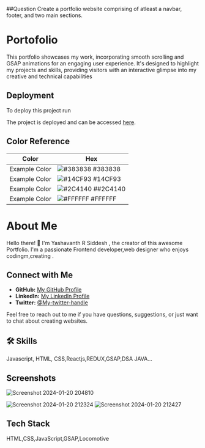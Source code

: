 ##Question
Create a  portfolio website comprising of atleast a navbar, footer, and two
main sections.


# Portofolio 

This portfolio showcases my work, incorporating smooth scrolling and GSAP animations for an engaging user experience. It's designed to highlight my projects and skills, providing visitors with an interactive glimpse into my creative and technical capabilities

## Deployment

To deploy this project run

The project is deployed and can be accessed [here](https://yashu9844.github.io/Portfolio1/).


## Color Reference

| Color             | Hex                                                                |
| ----------------- | ------------------------------------------------------------------ |
| Example Color | ![#383838](https://via.placeholder.com/10/0a192f?text=+) #383838 |
| Example Color | ![#14CF93](https://via.placeholder.com/10/f8f8f8?text=+) #14CF93 |
| Example Color | ![#2C4140](https://via.placeholder.com/10/00b48a?text=+) ##2C4140 |
| Example Color | ![#FFFFFF](https://via.placeholder.com/10/00b48a?text=+) #FFFFFF |


# About Me

Hello there! 👋 I'm Yashavanth R Siddesh , the creator of this awesome Portfolio. I'm a passionate Frontend developer,web designer who enjoys codingm,creating .


## Connect with Me

- **GitHub:** [My GitHub Profile](https://github.com/Yashu9844)
- **LinkedIn:** [My LinkedIn Profile](https://www.linkedin.com/in/yashavanth-r-siddesh/)
- **Twitter:** [@My-twitter-handle](https://twitter.com/RSiddesh64742)

Feel free to reach out to me if you have questions, suggestions, or just want to chat about creating websites.

## 🛠 Skills
Javascript, HTML, CSS,Reactjs,REDUX,GSAP,DSA JAVA...


## Screenshots

![Screenshot 2024-01-20 204810](https://github.com/Yashu9844/Order_card/assets/142719716/72eed442-5984-4777-90de-da3f0155b639)

![Screenshot 2024-01-20 212324](https://github.com/Yashu9844/Portfolio1/assets/142719716/ed5c7920-e8c3-4cf3-9882-09b74cdbd430)
![Screenshot 2024-01-20 212427](https://github.com/Yashu9844/Portfolio1/assets/142719716/0af0904c-1de9-4eb7-89a4-7f91060a53c8)

## Tech Stack

HTML,CSS,JavaScript,GSAP,Locomotive

